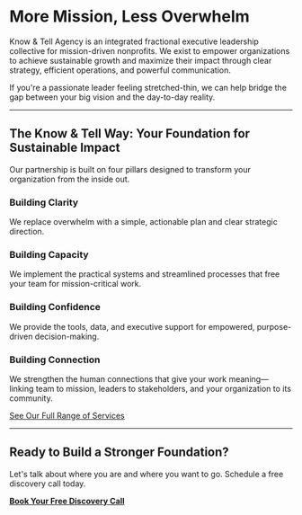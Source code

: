 # More Mission, Less Overwhelm

Know & Tell Agency is an integrated fractional executive leadership collective for mission-driven nonprofits. We exist to empower organizations to achieve sustainable growth and maximize their impact through clear strategy, efficient operations, and powerful communication.

If you're a passionate leader feeling stretched-thin, we can help bridge the gap between your big vision and the day-to-day reality.

---

## The Know & Tell Way: Your Foundation for Sustainable Impact

Our partnership is built on four pillars designed to transform your organization from the inside out.

### Building Clarity
We replace overwhelm with a simple, actionable plan and clear strategic direction.

### Building Capacity
We implement the practical systems and streamlined processes that free your team for mission-critical work.

### Building Confidence
We provide the tools, data, and executive support for empowered, purpose-driven decision-making.

### Building Connection
We strengthen the human connections that give your work meaning—linking team to mission, leaders to stakeholders, and your organization to its community.

[See Our Full Range of Services](./services.md)

---

## Ready to Build a Stronger Foundation?

Let's talk about where you are and where you want to go. Schedule a free discovery call today.

**[Book Your Free Discovery Call](https://your-calendly-link.com)**
